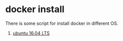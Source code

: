 # docker install
There is some script for install docker in different OS.

1. [ubuntu 16.04 LTS](https://github.com/T-tssxuan/tools/blob/master/docker/ubuntu_16.04.sh)
